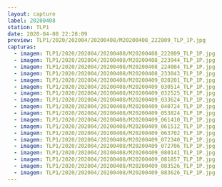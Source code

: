 ```yaml
---
layout: capture
label: 20200408
station: TLP1
date: 2020-04-08 22:28:09
preview: TLP1/2020/202004/20200408/M20200408_222809_TLP_1P.jpg
capturas:
  - imagem: TLP1/2020/202004/20200408/M20200408_222809_TLP_1P.jpg
  - imagem: TLP1/2020/202004/20200408/M20200408_223944_TLP_1P.jpg
  - imagem: TLP1/2020/202004/20200408/M20200408_224004_TLP_1P.jpg
  - imagem: TLP1/2020/202004/20200408/M20200408_233043_TLP_1P.jpg
  - imagem: TLP1/2020/202004/20200408/M20200409_020201_TLP_1P.jpg
  - imagem: TLP1/2020/202004/20200408/M20200409_030514_TLP_1P.jpg
  - imagem: TLP1/2020/202004/20200408/M20200409_032525_TLP_1P.jpg
  - imagem: TLP1/2020/202004/20200408/M20200409_033624_TLP_1P.jpg
  - imagem: TLP1/2020/202004/20200408/M20200409_040724_TLP_1P.jpg
  - imagem: TLP1/2020/202004/20200408/M20200409_053824_TLP_1P.jpg
  - imagem: TLP1/2020/202004/20200408/M20200409_061410_TLP_1P.jpg
  - imagem: TLP1/2020/202004/20200408/M20200409_061512_TLP_1P.jpg
  - imagem: TLP1/2020/202004/20200408/M20200409_063702_TLP_1P.jpg
  - imagem: TLP1/2020/202004/20200408/M20200409_072340_TLP_1P.jpg
  - imagem: TLP1/2020/202004/20200408/M20200409_072706_TLP_1P.jpg
  - imagem: TLP1/2020/202004/20200408/M20200409_080141_TLP_1P.jpg
  - imagem: TLP1/2020/202004/20200408/M20200409_081857_TLP_1P.jpg
  - imagem: TLP1/2020/202004/20200408/M20200409_083526_TLP_1P.jpg
  - imagem: TLP1/2020/202004/20200408/M20200409_083626_TLP_1P.jpg
---
```

